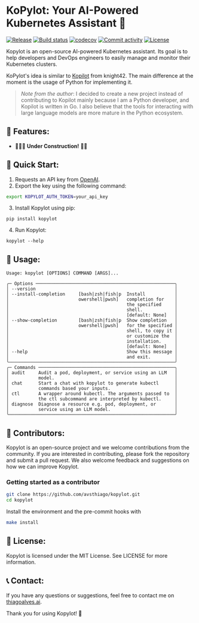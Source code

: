 # **KoPylot**: Your AI-Powered Kubernetes Assistant 🤖

[![Release](https://img.shields.io/github/v/release/avsthiago/kopylot)](https://img.shields.io/github/v/release/avsthiago/kopylot)
[![Build status](https://img.shields.io/github/actions/workflow/status/avsthiago/kopylot/main.yml?branch=main)](https://github.com/avsthiago/kopylot/actions/workflows/main.yml?query=branch%3Amain)
[![codecov](https://codecov.io/gh/avsthiago/kopylot/branch/main/graph/badge.svg)](https://codecov.io/gh/avsthiago/kopylot)
[![Commit activity](https://img.shields.io/github/commit-activity/m/avsthiago/kopylot)](https://img.shields.io/github/commit-activity/m/avsthiago/kopylot)
[![License](https://img.shields.io/github/license/avsthiago/kopylot)](https://img.shields.io/github/license/avsthiago/kopylot)

Kopylot is an open-source AI-powered Kubernetes assistant. Its goal is to help developers and DevOps engineers to easily manage and monitor their Kubernetes clusters. 

KoPylot's idea is similar to [Kopilot](https://github.com/knight42/kopilot) from knight42. The main difference at the moment is the usage of Python for implementing it. 

> *Note from the author*: I decided to create a new project instead of contributing to Kopilot mainly because I am a Python developer, and Kopilot is written in Go. I also believe that the tools for interacting with large language models are more mature in the Python ecosystem.

## 🔧 Features:


- 🚧👷‍♀️ **Under Construction!** 👷🚧


## 🚀 Quick Start:

1. Requests an API key from [OpenAI](https://help.openai.com/en/articles/4936850-where-do-i-find-my-secret-api-key).
2. Export the key using the following command:

```bash
export KOPYLOT_AUTH_TOKEN=your_api_key
```
3. Install Kopylot using pip:
```
pip install kopylot
```

4. Run Kopylot:
```
kopylot --help
```


## 📖 Usage:

```
Usage: kopylot [OPTIONS] COMMAND [ARGS]...                     
                                                                
╭─ Options ────────────────────────────────────────────────────╮
│ --version                                                    │
│ --install-completion     [bash|zsh|fish|p  Install           │
│                          owershell|pwsh]   completion for    │
│                                            the specified     │
│                                            shell.            │
│                                            [default: None]   │
│ --show-completion        [bash|zsh|fish|p  Show completion   │
│                          owershell|pwsh]   for the specified │
│                                            shell, to copy it │
│                                            or customize the  │
│                                            installation.     │
│                                            [default: None]   │
│ --help                                     Show this message │
│                                            and exit.         │
╰──────────────────────────────────────────────────────────────╯
╭─ Commands ───────────────────────────────────────────────────╮
│ audit     Audit a pod, deployment, or service using an LLM   │
│           model.                                             │
│ chat      Start a chat with kopylot to generate kubectl      │
│           commands based your inputs.                        │
│ ctl       A wrapper around kubectl. The arguments passed to  │
│           the ctl subcommand are interpreted by kubectl.     │
│ diagnose  Diagnose a resource e.g. pod, deployment, or       │
│           service using an LLM model.                        │
╰──────────────────────────────────────────────────────────────╯
```

## 👥 Contributors:

Kopylot is an open-source project and we welcome contributions from the community. If you are interested in contributing, please fork the repository and submit a pull request. We also welcome feedback and suggestions on how we can improve Kopylot.

### Getting started as a contributor


``` bash
git clone https://github.com/avsthiago/kopylot.git
cd kopylot
```

Install the environment and the pre-commit hooks with

```bash
make install
```

## 📄 License:

Kopylot is licensed under the MIT License. See LICENSE for more information.


## 📞 Contact:

If you have any questions or suggestions, feel free to contact me on [thiagoalves.ai](https://thiagoalves.ai/).

Thank you for using Kopylot! 🙌
